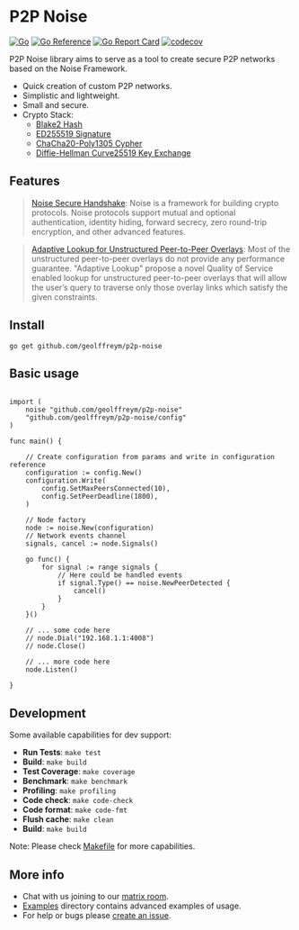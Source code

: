 # P2P Noise

[![Go](https://github.com/geolffreym/p2p-noise/actions/workflows/go.yml/badge.svg)](https://github.com/geolffreym/p2p-noise/actions/workflows/go.yml)
[![Go Reference](https://pkg.go.dev/badge/github.com/geolffreym/p2p-noise.svg)](https://pkg.go.dev/github.com/geolffreym/p2p-noise)
[![Go Report Card](https://goreportcard.com/badge/github.com/geolffreym/p2p-noise)](https://goreportcard.com/report/github.com/geolffreym/p2p-noise)
[![codecov](https://codecov.io/gh/geolffreym/p2p-noise/branch/main/graph/badge.svg?token=TAI49WYVTS)](https://codecov.io/gh/geolffreym/p2p-noise)

P2P Noise library aims to serve as a tool to create secure P2P networks based on the Noise Framework.

* Quick creation of custom P2P networks.
* Simplistic and lightweight.
* Small and secure.
* Crypto Stack:
  * [Blake2 Hash](https://www.blake2.net/)
  * [ED255519 Signature](https://ed25519.cr.yp.to/)
  * [ChaCha20-Poly1305 Cypher]( https://en.wikipedia.org/wiki/ChaCha20-Poly1305)
  * [Diffie-Hellman Curve25519 Key Exchange](https://en.wikipedia.org/wiki/Curve25519)

## Features

> [Noise Secure Handshake](http://www.noiseprotocol.org/):
Noise is a framework for building crypto protocols. Noise protocols support mutual and optional authentication, identity hiding, forward secrecy, zero round-trip encryption, and other advanced features.

> [Adaptive Lookup for Unstructured Peer-to-Peer Overlays](https://arxiv.org/pdf/1509.04417.pdf):
Most of the unstructured peer-to-peer overlays do not provide any performance guarantee. "Adaptive Lookup" propose a novel Quality of Service enabled lookup for unstructured peer-to-peer overlays that will allow the user’s query to traverse only those overlay links which satisfy the given constraints.

## Install

```
go get github.com/geolffreym/p2p-noise
```

## Basic usage

```package main

import (
	noise "github.com/geolffreym/p2p-noise"
	"github.com/geolffreym/p2p-noise/config"
)

func main() {

	// Create configuration from params and write in configuration reference
	configuration := config.New()
	configuration.Write(
		config.SetMaxPeersConnected(10),
		config.SetPeerDeadline(1800),
	)

	// Node factory
	node := noise.New(configuration)
	// Network events channel
	signals, cancel := node.Signals()

	go func() {
		for signal := range signals {
			// Here could be handled events
			if signal.Type() == noise.NewPeerDetected {
				cancel()
			}
		}
	}()

	// ... some code here
	// node.Dial("192.168.1.1:4008")
	// node.Close()

	// ... more code here
	node.Listen()

}

```

## Development

Some available capabilities for dev support:

* **Run Tests**: `make test`
* **Build**: `make build`
* **Test Coverage**: `make coverage`
* **Benchmark**: `make benchmark`
* **Profiling**: `make profiling`
* **Code check**: `make code-check`
* **Code format**: `make code-fmt`
* **Flush cache**: `make clean`
* **Build**: `make build`

Note: Please check [Makefile](https://github.com/geolffreym/p2p-noise/Makefile) for more capabilities.  

## More info

* Chat with us joining to our [matrix room](https://matrix.to/#/!XgrTEPPGsKCPvdtDeC:matrix.org?via=matrix.org).
* [Examples](https://github.com/geolffreym/p2p-noise/examples) directory contains advanced examples of usage.
* For help or bugs please [create an issue](https://github.com/geolffreym/p2p-noise/issues).
